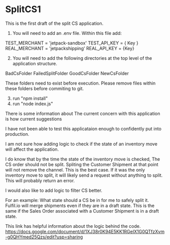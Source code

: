 # SplitCS1
This is the first draft of the split CS application.

1. You will need to add an .env file. 
  Within this file add: 
  
  
TEST_MERCHANT = 'jetpack-sandbox'
TEST_API_KEY = { Key }
REAL_MERCHANT = 'jetpackshipping'
REAL_API_KEY = {Key} 


2. You will need to add the following directories at the top level of the application structure. 

BadCsFolder
FailedSplitFolder
GoodCsFolder
NewCsFolder

These folders need to exist before execution. Please remove files within these folders before commiting to git. 


3. run  "npm install"
4. run "node index.js"

There is some information about
The current concern with this application is how current suggestions 

I have not been able to test this applicataion enough to confidently put into production.

I am not sure how adding logic to check if the state of an inventory move will affect the application. 

I do know that by the time the state of the inventory move is checked, The CS order should not be split. 
Spliting the Customer Shipment at that point will not remove the channel. This is the best case. If it was the only inventory move to split, it will likely send a request without anything to split. This will probably return an error. 

I would also like to add logic to filter CS better. 

For an example: What state should a CS be in for me to safely split it. 
Fulfil.io will merge shipments even if they are in a draft state. This is the same if the Sales Order associated with a Customer Shipment is in a draft state. 

This link has helpful information about the logic behind the code. 
https://docs.google.com/document/d/1XJ38r0K94E5KK1RGeIX1G0QTfzXvm-g0QHYmed25Qzs/edit?usp=sharing

